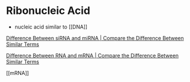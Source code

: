 # Ribonucleic Acid
- nucleic acid similar to [[DNA]]

[Difference Between siRNA and miRNA | Compare the Difference Between Similar Terms](https://www.differencebetween.com/difference-between-sirna-and-vs-mirna/)

[Difference Between RNA and mRNA | Compare the Difference Between Similar Terms](https://www.differencebetween.com/difference-between-rna-and-vs-mrna/)

[[mRNA]]
